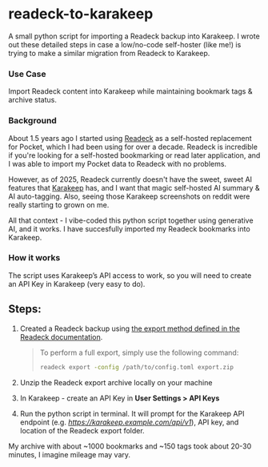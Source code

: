 # readeck-to-karakeep

A small python script for importing a Readeck backup into Karakeep. I wrote out these detailed steps in case a low/no-code self-hoster (like me!) is trying to make a similar migration from Readeck to Karakeep.

### Use Case

Import Readeck content into Karakeep while maintaining bookmark tags & archive status.

### Background

About 1.5 years ago I started using [Readeck](https://readeck.org/en/) as a self-hosted replacement for Pocket, which I had been using for over a decade. Readeck is incredible if you're looking for a self-hosted bookmarking or read later application, and I was able to import my Pocket data to Readeck with no problems.

However, as of 2025, Readeck currently doesn't have the sweet, sweet AI features that [Karakeep](https://karakeep.app/) has, and I want that magic self-hosted AI summary & AI auto-tagging. Also, seeing those Karakeep screenshots on reddit were really starting to grown on me. 

All that context - I vibe-coded this python script together using generative AI, and it works. I have succesfully imported my Readeck bookmarks into Karakeep.

### **How it works**

The script uses Karakeep’s API access to work, so you will need to create an API Key in Karakeep (very easy to do).

## Steps:

1. Created a Readeck backup using [the export method defined in the Readeck documentation](https://readeck.org/en/docs/backups).
    
    > To perform a full export, simply use the following command:
    > 
    > 
    > ```bash
    > readeck export -config /path/to/config.toml export.zip
    > ```
    > 
2. Unzip the Readeck export archive locally on your machine
3. In Karakeep - create an API Key in **User Settings > API Keys**
4. Run the python script in terminal. It will prompt for the Karakeep API endpoint (e.g. *https://karakeep.example.com/api/v1*), API key, and location of the Readeck export folder. 

My archive with about ~1000 bookmarks and ~150 tags took about 20-30 minutes, I imagine mileage may vary.
